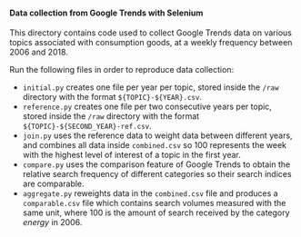 #### Data collection from Google Trends with Selenium

This directory contains code used to collect Google Trends data on various topics associated with consumption goods, at a weekly frequency between 2006 and 2018.

Run the following files in order to reproduce data collection:
- ```initial.py``` creates one file per year per topic, stored inside the ```/raw``` directory with the format ```${TOPIC}-${YEAR}.csv```.
- ```reference.py``` creates one file per two consecutive years per topic, stored inside the ```/raw``` directory with the format ```${TOPIC}-${SECOND_YEAR}-ref.csv```.
- ```join.py``` uses the reference data to weight data between different years, and combines all data inside ```combined.csv``` so 100 represents the week with the highest level of interest of a topic in the first year.
- ```compare.py``` uses the comparison feature of Google Trends to obtain the relative search frequency of different categories so their search indices are comparable.
- ```aggregate.py``` reweights data in the ```combined.csv``` file and produces a ```comparable.csv``` file which contains search volumes measured with the same unit, where 100 is the amount of search received by the category _energy_ in 2006.